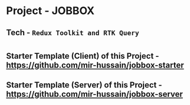 # Project - JOBBOX

## Tech - `Redux Toolkit and RTK Query`

#

## Starter Template (Client) of this Project - https://github.com/mir-hussain/jobbox-starter

## Starter Template (Server) of this Project - https://github.com/mir-hussain/jobbox-server
